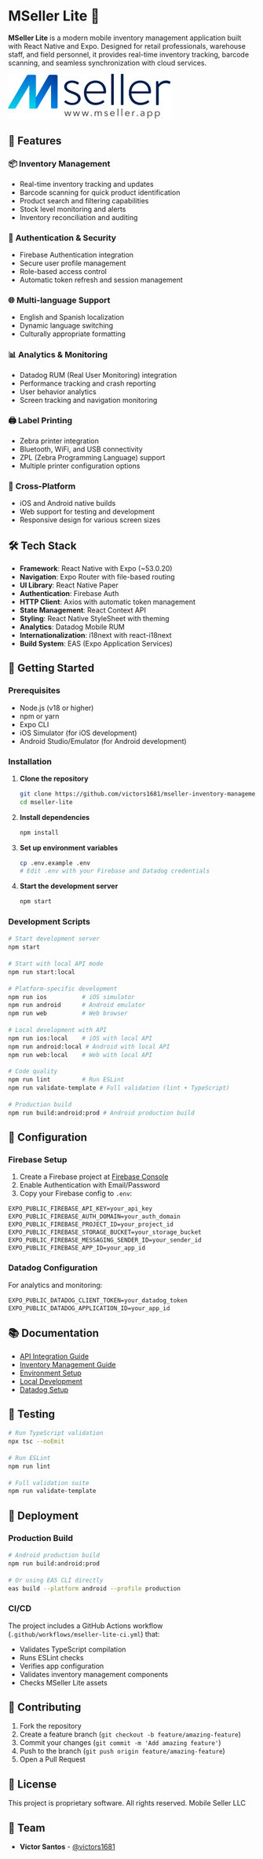 # MSeller Lite 📱

**MSeller Lite** is a modern mobile inventory management application built with React Native and Expo. Designed for retail professionals, warehouse staff, and field personnel, it provides real-time inventory tracking, barcode scanning, and seamless synchronization with cloud services.

![MSeller Lite](./assets/images/mseller-logo-dark.png)

## 🚀 Features

### 📦 **Inventory Management**

- Real-time inventory tracking and updates
- Barcode scanning for quick product identification
- Product search and filtering capabilities
- Stock level monitoring and alerts
- Inventory reconciliation and auditing

### 🔐 **Authentication & Security**

- Firebase Authentication integration
- Secure user profile management
- Role-based access control
- Automatic token refresh and session management

### 🌐 **Multi-language Support**

- English and Spanish localization
- Dynamic language switching
- Culturally appropriate formatting

### 📊 **Analytics & Monitoring**

- Datadog RUM (Real User Monitoring) integration
- Performance tracking and crash reporting
- User behavior analytics
- Screen tracking and navigation monitoring

### 🖨️ **Label Printing**

- Zebra printer integration
- Bluetooth, WiFi, and USB connectivity
- ZPL (Zebra Programming Language) support
- Multiple printer configuration options

### 📱 **Cross-Platform**

- iOS and Android native builds
- Web support for testing and development
- Responsive design for various screen sizes

## 🛠️ Tech Stack

- **Framework**: React Native with Expo (~53.0.20)
- **Navigation**: Expo Router with file-based routing
- **UI Library**: React Native Paper
- **Authentication**: Firebase Auth
- **HTTP Client**: Axios with automatic token management
- **State Management**: React Context API
- **Styling**: React Native StyleSheet with theming
- **Analytics**: Datadog Mobile RUM
- **Internationalization**: i18next with react-i18next
- **Build System**: EAS (Expo Application Services)

## 🚦 Getting Started

### Prerequisites

- Node.js (v18 or higher)
- npm or yarn
- Expo CLI
- iOS Simulator (for iOS development)
- Android Studio/Emulator (for Android development)

### Installation

1. **Clone the repository**

   ```bash
   git clone https://github.com/victors1681/mseller-inventory-management.git
   cd mseller-lite
   ```

2. **Install dependencies**

   ```bash
   npm install
   ```

3. **Set up environment variables**

   ```bash
   cp .env.example .env
   # Edit .env with your Firebase and Datadog credentials
   ```

4. **Start the development server**

   ```bash
   npm start
   ```

### Development Scripts

```bash
# Start development server
npm start

# Start with local API mode
npm run start:local

# Platform-specific development
npm run ios          # iOS simulator
npm run android      # Android emulator
npm run web          # Web browser

# Local development with API
npm run ios:local    # iOS with local API
npm run android:local # Android with local API
npm run web:local    # Web with local API

# Code quality
npm run lint         # Run ESLint
npm run validate-template # Full validation (lint + TypeScript)

# Production build
npm run build:android:prod # Android production build
```

## 🔧 Configuration

### Firebase Setup

1. Create a Firebase project at [Firebase Console](https://console.firebase.google.com)
2. Enable Authentication with Email/Password
3. Copy your Firebase config to `.env`:

```env
EXPO_PUBLIC_FIREBASE_API_KEY=your_api_key
EXPO_PUBLIC_FIREBASE_AUTH_DOMAIN=your_auth_domain
EXPO_PUBLIC_FIREBASE_PROJECT_ID=your_project_id
EXPO_PUBLIC_FIREBASE_STORAGE_BUCKET=your_storage_bucket
EXPO_PUBLIC_FIREBASE_MESSAGING_SENDER_ID=your_sender_id
EXPO_PUBLIC_FIREBASE_APP_ID=your_app_id
```

### Datadog Configuration

For analytics and monitoring:

```env
EXPO_PUBLIC_DATADOG_CLIENT_TOKEN=your_datadog_token
EXPO_PUBLIC_DATADOG_APPLICATION_ID=your_app_id
```

## 📚 Documentation

- [API Integration Guide](./docs/API_INTEGRATION.md)
- [Inventory Management Guide](./docs/INVENTORY_MANAGEMENT_README.md)
- [Environment Setup](./docs/ENVIRONMENT_SETUP.md)
- [Local Development](./docs/LOCAL_DEVELOPMENT.md)
- [Datadog Setup](./docs/DATADOG_SETUP_SUMMARY.md)

## 🧪 Testing

```bash
# Run TypeScript validation
npx tsc --noEmit

# Run ESLint
npm run lint

# Full validation suite
npm run validate-template
```

## 🚀 Deployment

### Production Build

```bash
# Android production build
npm run build:android:prod

# Or using EAS CLI directly
eas build --platform android --profile production
```

### CI/CD

The project includes a GitHub Actions workflow (`.github/workflows/mseller-lite-ci.yml`) that:

- Validates TypeScript compilation
- Runs ESLint checks
- Verifies app configuration
- Validates inventory management components
- Checks MSeller Lite assets

## 🤝 Contributing

1. Fork the repository
2. Create a feature branch (`git checkout -b feature/amazing-feature`)
3. Commit your changes (`git commit -m 'Add amazing feature'`)
4. Push to the branch (`git push origin feature/amazing-feature`)
5. Open a Pull Request

## 📄 License

This project is proprietary software. All rights reserved. Mobile Seller LLC

## 👥 Team

- **Victor Santos** - [@victors1681](https://github.com/victors1681)
